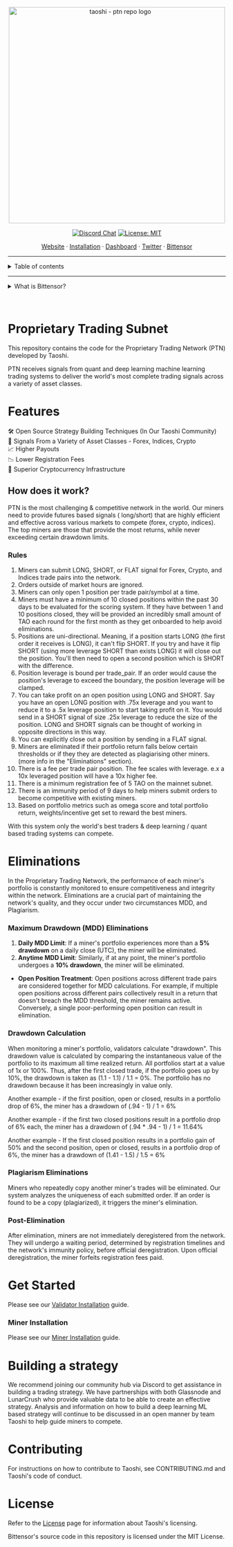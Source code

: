 <p align="center">
  <a href="https://taoshi.io">
    <img width="500" alt="taoshi - ptn repo logo" src="https://i.imgur.com/5hTsp97.png">
  </a>
</p>

<div align='center'>

[![Discord Chat](https://img.shields.io/discord/1163496128499683389.svg)](https://discord.gg/2XSw62p9Fj)
[![License: MIT](https://img.shields.io/badge/License-MIT-blue.svg)](https://opensource.org/licenses/MIT)

</div>

<p align="center">
  <a href="https://taoshi.io">Website</a>
  ·
  <a href="#installation">Installation</a>
  ·  
  <a href="https://dashboard.taoshi.io/">Dashboard</a>
  ·
  <a href="https://twitter.com/taoshiio">Twitter</a>
    ·
  <a href="https://twitter.com/taoshiio">Bittensor</a>
</p>

---

<details>
  <summary>Table of contents</summary>
  <ol>
    <li><a href="#proprietary-trading-network">Proprietary Trading Network</a></li>
    <li><a href="#features">Features</a></li>
    <li><a href="#how-does-it-work">How does it work?</a></li>
    <li>
      <a href="#getting-started">Getting Started</a>
    </li>
    <li><a href="#building-a-model">Building A Model</a></li>
    <li><a href="#testing">Testing</a></li>
    <li><a href="#faq">FAQ</a></li>
    <li><a href="#contributing">Contributing</a></li>
    <li><a href="#license">License</a></li>

  </ol>
</details>

---

<details id='bittensor'>
  <summary>What is Bittensor?</summary>

Bittensor is a mining network, similar to Bitcoin, that includes built-in incentives designed to encourage computers to provide access to machine learning models in an efficient and censorship-resistant manner. Bittensor is comprised of Subnets, Miners, and Validators.

> Explain Like I'm Five

Bittensor is an API that connects machine learning models and incentivizes correctness through the power of the blockchain.

### Subnets

Subnets are decentralized networks of machines that collaborate to train and serve machine learning models.

### Miners

Miners run machine learning models. They fulfill requests from the Validators.

### Validators

Validators query and prompt the Miners. Validators also validate miner requests. Validators are also storefronts for data.

</details>

<br />
<br />

# Proprietary Trading Subnet

This repository contains the code for the Proprietary Trading Network (PTN) developed by Taoshi.

PTN receives signals from quant and deep learning machine learning trading systems to deliver the world's
most complete trading signals across a variety of asset classes.

# Features

🛠️&nbsp;Open Source Strategy Building Techniques (In Our Taoshi Community)<br>
🫰&nbsp;Signals From a Variety of Asset Classes - Forex, Indices, Crypto<br>
📈&nbsp;Higher Payouts<br>
📉&nbsp;Lower Registration Fees<br>
💪&nbsp;Superior Cryptocurrency Infrastructure<br>

## How does it work?

PTN is the most challenging & competitive network in the world. Our miners need to provide futures based signals (
long/short)
that are highly efficient and effective across various markets to compete (forex, crypto, indices). The top miners are
those that provide the most returns, while never exceeding certain drawdown limits.

### Rules

1. Miners can submit LONG, SHORT, or FLAT signal for Forex, Crypto, and Indices trade pairs into the network.
2. Orders outside of market hours are ignored. 
3. Miners can only open 1 position per trade pair/symbol at a time.
4. Miners must have a minimum of 10 closed positions within the past 30 days to be evaluated for the scoring system. If they have between 1 and 10 positions closed, they will be provided an incredibly small amount of TAO each round for the first month as they get onboarded to help avoid eliminations.
5. Positions are uni-directional. Meaning, if a position starts LONG (the first order it receives is LONG), 
it can't flip SHORT. If you try and have it flip SHORT (using more leverage SHORT than exists LONG) it will close out 
the position. You'll then need to open a second position which is SHORT with the difference.
6. Position leverage is bound per trade_pair. If an order would cause the position's leverage to exceed the boundary, the position leverage will be clamped.
7. You can take profit on an open position using LONG and SHORT. Say you have an open LONG position with .75x 
leverage and you want to reduce it to a .5x leverage position to start taking profit on it. You would send in a SHORT signal
of size .25x leverage to reduce the size of the position. LONG and SHORT signals can be thought of working in opposite 
directions in this way.
8. You can explicitly close out a position by sending in a FLAT signal. 
9. Miners are eliminated if their portfolio return falls below certain thresholds or if they they are detected as plagiarising other miners. (more info in  the "Eliminations" section).
10. There is a fee per trade pair position. The fee scales with leverage. e.x a 10x leveraged position will have a 10x higher fee.
11. There is a minimum registration fee of 5 TAO on the mainnet subnet.
12. There is an immunity period of 9 days to help miners submit orders to become competitive with existing miners.
13. Based on portfolio metrics such as omega score and total portfolio return, weights/incentive get set to reward the best miners.

With this system only the world's best traders & deep learning / quant based trading systems can compete.


# Eliminations

In the Proprietary Trading Network, the performance of each miner's portfolio is constantly monitored to ensure competitiveness and integrity within the network. Eliminations are a crucial part of maintaining the network's quality, and they occur under two circumstances MDD, and Plagiarism.


### Maximum Drawdown (MDD) Eliminations

1. **Daily MDD Limit**: If a miner's portfolio experiences more than a **5% drawdown** on a daily close (UTC), the miner will be eliminated.
2. **Anytime MDD Limit**: Similarly, if at any point, the miner's portfolio undergoes a **10% drawdown**, the miner will be eliminated.

- **Open Position Treatment**: Open positions across different trade pairs are considered together for MDD calculations. For example, if multiple open positions across different pairs collectively result in a return that doesn't breach the MDD threshold, the miner remains active. Conversely, a single poor-performing open position can result in elimination.

### Drawdown Calculation
When monitoring a miner's portfolio, validators calculate "drawdown". This drawdown value is calculated by comparing the instantaneous value of the portfolio to its maximum all time realized return. All portfolios start at a value of 1x or 100%. Thus, after the first closed trade, if the portfolio goes up by 10%, the drawdown is taken as (1.1 - 1.1) / 1.1 = 0%. The portfolio has no drawdown because it has been increasingly in value only.

Another example - if the first position, open or closed, results in a portfolio drop of 6%, the miner has a drawdown of (.94 - 1) / 1 = 6%

Another example - if the first two closed positions result in a portfolio drop of 6% each, the miner has a drawdown of (.94 * .94 - 1) / 1 = 11.64%

Another example - If the first closed position results in a portfolio gain of 50% and the second position, open or closed, results in a portfolio drop of 6%, the miner has a drawdown of (1.41 - 1.5) / 1.5 = 6%

### Plagiarism Eliminations

Miners who repeatedly copy another miner's trades will be eliminated. Our system analyzes the uniqueness of each submitted order. If an order is found to be a copy (plagiarized), it triggers the miner's elimination.
### Post-Elimination

After elimination, miners are not immediately deregistered from the network. They will undergo a waiting period, determined by registration timelines and the network's immunity policy, before official deregistration. Upon official deregistration, the miner forfeits registration fees paid.



# Get Started

Please see our [Validator Installation](https://github.com/taoshidev//proprietary-trading-network/blob/main/docs/validator.md) guide.

### Miner Installation

Please see our [Miner Installation](https://github.com/taoshidev/proprietary-trading-network/blob/main/docs/miner.md) guide.

# Building a strategy

We recommend joining our community hub via Discord to get assistance in building a trading strategy. We have partnerships with both Glassnode and LunarCrush who provide valuable data to be able to create an effective strategy. Analysis and information
on how to build a deep learning ML based strategy will continue to be discussed in an open manner by team Taoshi to help
guide miners to compete.

# Contributing

For instructions on how to contribute to Taoshi, see CONTRIBUTING.md and Taoshi's code of conduct.

# License

Refer to the <a href='?tab=MIT-1-ov-file'>License</a> page for information about Taoshi's licensing.

Bittensor's source code in this repository is licensed under the MIT License.
